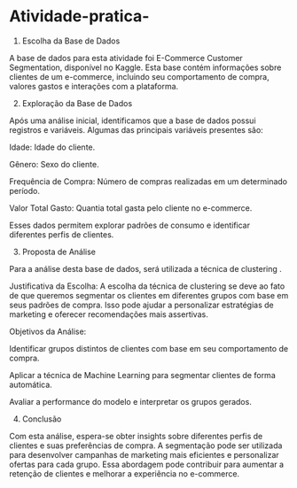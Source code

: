 # Atividade-pratica-
1. Escolha da Base de Dados

A base de dados para esta atividade foi E-Commerce Customer Segmentation, disponível no Kaggle. Esta base contém informações sobre clientes de um e-commerce, incluindo seu comportamento de compra, valores gastos e interações com a plataforma.

2. Exploração da Base de Dados

Após uma análise inicial, identificamos que a base de dados possui registros e variáveis. Algumas das principais variáveis presentes são:

Idade: Idade do cliente.

Gênero: Sexo do cliente.

Frequência de Compra: Número de compras realizadas em um determinado período.

Valor Total Gasto: Quantia total gasta pelo cliente no e-commerce.

Esses dados permitem explorar padrões de consumo e identificar diferentes perfis de clientes.

3. Proposta de Análise

Para a análise desta base de dados, será utilizada a técnica de clustering .

Justificativa da Escolha:
A escolha da técnica de clustering se deve ao fato de que queremos segmentar os clientes em diferentes grupos com base em seus padrões de compra. Isso pode ajudar a personalizar estratégias de marketing e oferecer recomendações mais assertivas.

Objetivos da Análise:

Identificar grupos distintos de clientes com base em seu comportamento de compra.

Aplicar a técnica de Machine Learning para segmentar clientes de forma automática.

Avaliar a performance do modelo e interpretar os grupos gerados.

4. Conclusão

Com esta análise, espera-se obter insights sobre diferentes perfis de clientes e suas preferências de compra. A segmentação pode ser utilizada para desenvolver campanhas de marketing mais eficientes e personalizar ofertas para cada grupo. Essa abordagem pode contribuir para aumentar a retenção de clientes e melhorar a experiência no e-commerce.

